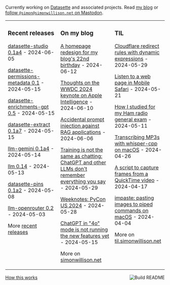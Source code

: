 Currently working on [Datasette](https://datasette.io/) and associated projects. Read [my blog](https://simonwillison.net/) or <a href="https://fedi.simonwillison.net/@simon">follow `@simon@simonwillison.net` on Mastodon</a>.

<table><tr><td valign="top" width="33%">

### Recent releases
<!-- recent_releases starts -->
[datasette-studio 0.1a4](https://github.com/datasette/datasette-studio/releases/tag/0.1a4) - 2024-06-05

[datasette-permissions-metadata 0.1](https://github.com/datasette/datasette-permissions-metadata/releases/tag/0.1) - 2024-05-15

[datasette-enrichments-gpt 0.5](https://github.com/datasette/datasette-enrichments-gpt/releases/tag/0.5) - 2024-05-15

[datasette-extract 0.1a7](https://github.com/datasette/datasette-extract/releases/tag/0.1a7) - 2024-05-15

[llm-gemini 0.1a4](https://github.com/simonw/llm-gemini/releases/tag/0.1a4) - 2024-05-14

[llm 0.14](https://github.com/simonw/llm/releases/tag/0.14) - 2024-05-13

[datasette-pins 0.1a2](https://github.com/datasette/datasette-pins/releases/tag/0.1a2) - 2024-05-08

[llm-openrouter 0.2](https://github.com/simonw/llm-openrouter/releases/tag/0.2) - 2024-05-03
<!-- recent_releases ends -->
More [recent releases](https://github.com/simonw/simonw/blob/main/releases.md)
</td><td valign="top" width="34%">

### On my blog
<!-- blog starts -->
[A homepage redesign for my blog's 22nd birthday](https://simonwillison.net/2024/Jun/12/homepage-redesign/) - 2024-06-12

[Thoughts on the WWDC 2024 keynote on Apple Intelligence](https://simonwillison.net/2024/Jun/10/apple-intelligence/) - 2024-06-10

[Accidental prompt injection against RAG applications](https://simonwillison.net/2024/Jun/6/accidental-prompt-injection/) - 2024-06-06

[Training is not the same as chatting: ChatGPT and other LLMs don't remember everything you say](https://simonwillison.net/2024/May/29/training-not-chatting/) - 2024-05-29

[Weeknotes: PyCon US 2024](https://simonwillison.net/2024/May/28/weeknotes/) - 2024-05-28

[ChatGPT in "4o" mode is not running the new features yet](https://simonwillison.net/2024/May/15/chatgpt-in-4o-mode/) - 2024-05-15
<!-- blog ends -->
More on [simonwillison.net](https://simonwillison.net/)
</td><td valign="top" width="33%">

### TIL
<!-- tils starts -->
[Cloudflare redirect rules with dynamic expressions](https://til.simonwillison.net/cloudflare/redirect-rules) - 2024-05-29

[Listen to a web page in Mobile Safari](https://til.simonwillison.net/ios/listen-to-page) - 2024-05-21

[How I studied for my Ham radio general exam](https://til.simonwillison.net/ham-radio/general) - 2024-05-11

[Transcribing MP3s with whisper-cpp on macOS](https://til.simonwillison.net/macos/whisper-cpp) - 2024-04-26

[A script to capture frames from a QuickTime video](https://til.simonwillison.net/macos/quicktime-capture-script) - 2024-04-17

[impaste: pasting images to piped commands on macOS](https://til.simonwillison.net/macos/impaste) - 2024-04-04
<!-- tils ends -->
More on [til.simonwillison.net](https://til.simonwillison.net/)
</td></tr></table>

<a href="https://github.com/simonw/simonw/actions"><img src="https://github.com/simonw/simonw/workflows/Build%20README/badge.svg" align="right" alt="Build README"></a> <a href="https://simonwillison.net/2020/Jul/10/self-updating-profile-readme/">How this works</a>
